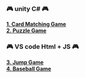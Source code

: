 ### 🎮 unity C# 🎮 

**[1. Card Matching Game](https://github.com/w1thAug/game-starter/tree/main/Match)**</br>
**[2. Puzzle Game](https://github.com/w1thAug/game-starter/tree/main/Puzzle)**

### 🎮 VS code Html + JS 🎮 
**[3. Jump Game](https://github.com/w1thAug/game-starter/tree/main/Jump)**</br>
**[4. Baseball Game](https://github.com/w1thAug/game-starter/tree/main/Baseball)**
